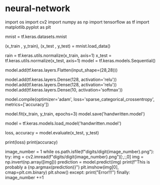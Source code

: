 # neural-network

import os 
import cv2
import numpy as np 
import tensorflow as tf 
import matplotlib.pyplot as plt

mnist = tf.keras.datasets.mnist

(x_train , y_train), (x_test , y_test) = mnist.load_data()

rain = tf.keras.utils.normalize(x_train, axis=1)
x_test = tf.keras.utils.normalize(x_test, axis=1)
model = tf.keras.models.Sequential()

model.add(tf.keras.layers.Flatten(input_shape=(28,28)))

model.add(tf.keras.layers.Dense(128, activation='relu'))
model.add(tf.keras.layers.Dense(128, activation='relu'))
model.add(tf.keras.layers.Dense(10, activation='softmax'))

model.compile(optimizer='adam', loss='sparse_categorical_crossentropy', metrics=['accuracy'])

model.fit(x_train, y_train, epochs=3)
model.save('handwritten.model')

model = tf.keras.models.load_model('handwritten.model')

loss, accuracy = model.evaluate(x_test, y_test)

print(loss)
print(accuracy)

image_number = 1
while os.path.isfile(f"digits/digit{image_number}.png"):
  try:
      img = cv2.imread(f"digits/digit{image_number}.png")[:,:,0]
      img = np.invert(np.array([img]))
      prediction = model.predict(img)
      print(f"This is probably a {np.argmax(prediction)}")
      plt.imshow(img[0], cmap=plt.cm.binary)
      plt.show()
  except:
    print("Error!!!")
  finally:
     image_number +=1
